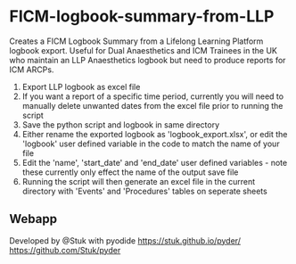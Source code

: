# FICM-logbook-summary-from-LLP
Creates a FICM Logbook Summary from a Lifelong Learning Platform logbook export. 
Useful for Dual Anaesthetics and ICM Trainees in the UK who maintain an LLP Anaesthetics logbook but need to produce reports for ICM ARCPs. 

1. Export LLP logbook as excel file
2. If you want a report of a specific time period, currently you will need to manually delete unwanted dates from the excel file prior to running the script
3. Save the python script and logbook in same directory
4. Either rename the exported logbook as 'logbook_export.xlsx', or edit the 'logbook' user defined variable in the code to match the name of your file
5. Edit the 'name', 'start_date' and 'end_date' user defined variables - note these currently only effect the name of the output save file
6. Running the script will then generate an excel file in the current directory with 'Events' and 'Procedures' tables on seperate sheets

## Webapp
Developed by @Stuk with pyodide
https://stuk.github.io/pyder/
https://github.com/Stuk/pyder
